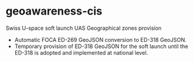 # geoawareness-cis
Swiss U-space soft launch UAS Geographical zones provision 

- Automatic FOCA ED-269 GeoJSON conversion to ED-318 GeoJSON.
- Temporary provision of ED-318 GeoJSON for the soft launch until the ED-318 is adopted and implemented at national level. 

